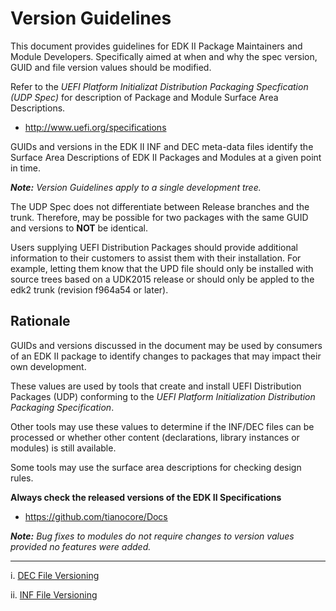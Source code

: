 # Version Guidelines

This document provides guidelines for EDK II Package Maintainers and Module 
Developers. Specifically aimed at when and why the spec version, GUID and file
version values should be modified.

Refer to the *UEFI Platform Initializat Distribution Packaging Specfication
(UDP Spec)* for description of Package and Module Surface Area Descriptions.

* http://www.uefi.org/specifications


GUIDs and versions in the EDK II INF and DEC meta-data files identify the 
Surface Area Descriptions of EDK II Packages and Modules at a given point in
time.

***Note:*** *Version Guidelines apply to a single development tree.*

The UDP Spec does not differentiate between Release branches and the trunk.
Therefore, may be possible for two packages with the same GUID and versions 
to **NOT** be identical. 

Users supplying UEFI Distribution Packages should provide additional
information to their customers to assist them with their installation.
For example, letting them know that the UPD file should only be installed
with source trees based on a UDK2015 release or should only be appled to the
edk2 trunk (revision f964a54 or later).


## Rationale

GUIDs and versions discussed in the document may be used by consumers of an 
EDK II package to identify changes to packages that may impact their own 
development.

These values are used by tools that create and install UEFI Distribution 
Packages (UDP) conforming to the *UEFI Platform Initialization Distribution 
Packaging Specification*.

Other tools may use these values to determine if the INF/DEC files can be 
processed or whether other content (declarations, library instances or 
modules) is still available.

Some tools may use the surface area descriptions for checking design rules.


**Always check the released versions of the EDK II Specifications**
* https://github.com/tianocore/Docs

***Note:*** *Bug fixes to modules do not require changes to version values
provided no features were added.*


---

i. [DEC File Versioning](edk2_dec_files.md)
 
ii. [INF File Versioning](edk2_inf_files.md)


